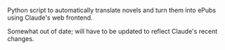 Python script to automatically translate novels and turn them into ePubs using Claude's web frontend.

Somewhat out of date; will have to be updated to reflect Claude's recent changes.
